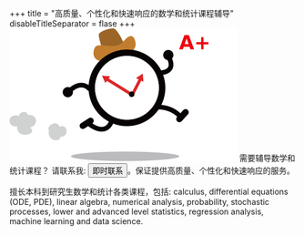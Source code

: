 +++
title = "高质量、个性化和快速响应的数学和统计课程辅导"
disableTitleSeparator = flase
+++
![running clock](./clock.png)
需要辅导数学和统计课程？ 请联系我: <button class="button" onclick="myFunction()">即时联系</button>。保证提供高质量、个性化和快速响应的服务。

擅长本科到研究生数学和统计各类课程，包括:
calculus, differential equations (ODE, PDE), linear algebra, numerical analysis, probability, stochastic processes, lower and advanced level statistics, regression analysis, machine learning and data science.


